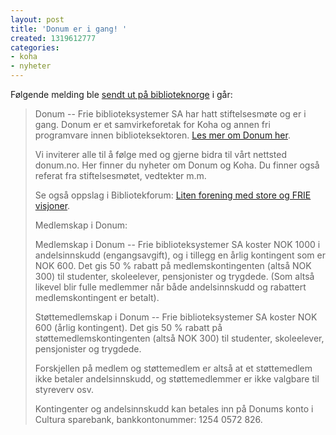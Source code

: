 ```yaml
---
layout: post
title: 'Donum er i gang! '
created: 1319612777
categories:
- koha
- nyheter
---
```

<p>Følgende melding ble <a href="http://www.nb.no/cgi-bin/wa?A2=ind1110&L=BIBLIOTEKNORGE&T=0&F=&S=&P=154482">sendt ut på biblioteknorge</a> i går:</p>

<blockquote>
<p>Donum -- Frie biblioteksystemer SA har hatt stiftelsesmøte og er i gang. Donum er et samvirkeforetak for Koha og annen fri programvare innen biblioteksektoren. <a href="http://donum.no/?page_id=11">Les mer om Donum her</a>.</p>

<p>Vi inviterer alle til å følge med og gjerne bidra til vårt nettsted donum.no. Her finner du nyheter om Donum og Koha. Du finner også referat fra stiftelsesmøtet, vedtekter m.m.</p>
<p>Se også oppslag i Bibliotekforum: <a href="http://www.bibliotekforum.no/article.php?id=2654">Liten forening med store og FRIE visjoner</a>.</p>

<p>Medlemskap i Donum:</p>

<p>Medlemskap i Donum -- Frie biblioteksystemer SA koster NOK 1000 i andelsinnskudd (engangsavgift), og i tillegg en årlig kontingent som er NOK 600. Det gis 50 % rabatt på medlemskontingenten (altså NOK 300) til studenter, skoleelever, pensjonister og trygdede.
(Som altså likevel blir fulle medlemmer når både andelsinnskudd og rabattert medlemskontingent er betalt).</p>

<p>Støttemedlemskap i Donum -- Frie biblioteksystemer SA koster NOK 600 (årlig kontingent). Det gis 50 % rabatt på støttemedlemskontingenten (altså NOK 300) til studenter, skoleelever, pensjonister og trygdede.</p>

<p>Forskjellen på medlem og støttemedlem er altså at et støttemedlem ikke betaler andelsinnskudd, og støttemedlemmer er ikke valgbare til styreverv osv.</p>

<p>Kontingenter og andelsinnskudd kan betales inn på Donums konto i Cultura sparebank, bankkontonummer: 1254 0572 826.</p>
</blockquote>
